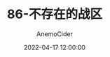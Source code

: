 ---
date: 2022-04-17 12:00:00
layout: post
title: "86-不存在的战区"
subtitle: 
description:
image: /Resources/Images/Posts/EightySix.PNG
optimized_image:
category: anime
tags:
    - anime
author: AnemoCider
paginate: false
---